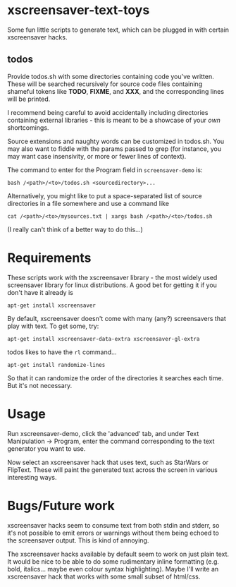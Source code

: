 xscreensaver-text-toys
======================

Some fun little scripts to generate text, which can be plugged in with certain
xscreensaver hacks. 

todos
-----

Provide todos.sh with some directories containing code you've written. 
These will be searched recursively for source code files containing shameful tokens
like **TODO**, **FIXME**, and **XXX**, and the corresponding lines will be printed.

I recommend being careful to avoid accidentally including directories containing 
external libraries - this is meant to be a showcase of your *own* shortcomings.

Source extensions and naughty words can be customized in todos.sh. You may also 
want to fiddle with the params passed to grep (for instance, you may want case
insensivity, or more or fewer lines of context).

The command to enter for the Program field in `screensaver-demo` is:

    bash /<path>/<to>/todos.sh <sourcedirectory>...

Alternatively, you might like to put a space-separated list of source directories
in a file somewhere and use a command like

    cat /<path>/<to>/mysources.txt | xargs bash /<path>/<to>/todos.sh

(I really can't think of a better way to do this...)

Requirements
============

These scripts work with the xscreensaver library - the most widely used screensaver
library for linux distributions. A good bet for getting it if you don't have it 
already is
    
    apt-get install xscreensaver

By default, xscreensaver doesn't come with many (any?) screensavers that play with
text. To get some, try:

    apt-get install xscreensaver-data-extra xscreensaver-gl-extra

todos likes to have the `rl` command...

    apt-get install randomize-lines

So that it can randomize the order of the directories it searches each time. 
But it's not necessary.

Usage
=====

Run xscreensaver-demo, click the 'advanced' tab, and under Text Manipulation -> Program,
enter the command corresponding to the text generator you want to use.

Now select an xscreensaver hack that uses text, such as StarWars or FlipText. These
will paint the generated text across the screen in various interesting ways.

Bugs/Future work
===========

xscreensaver hacks seem to consume text from both stdin and stderr, so it's not
possible to emit errors or warnings without them being echoed to the screensaver
output. This is kind of annoying.

The xscreensaver hacks available by default seem to work on just plain text. It
would be nice to be able to do some rudimentary inline formatting (e.g. bold, 
italics... maybe even colour syntax highlighting). Maybe I'll write an 
xscreensaver hack that works with some small subset of html/css.
